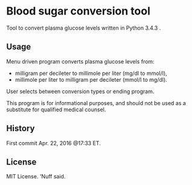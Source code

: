 # Blood sugar conversion tool 

Tool to convert plasma glucose levels written in Python 3.4.3 .  

## Usage

Menu driven program converts plasma glucose levels from:
 
* milligram per decileter to millimole per liter (mg/dl to mmol/l),	
* millimole per liter to milligram per decileter (mmol/l to mg/dl). 

User selects between conversion types or ending program. 

This program is for informational purposes, and should not be used as a substitute for qualified medical counsel. 

## History 

First commit Apr. 22, 2016 @17:33 ET.

## License 

MIT License. 'Nuff said. 
